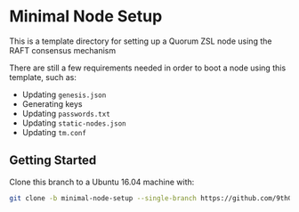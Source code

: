# Minimal Node Setup

This is a template directory for setting up a Quorum ZSL node using the RAFT consensus mechanism

There are still a few requirements needed in order to boot a node using this template, such as:

- Updating `genesis.json`
- Generating keys
- Updating `passwords.txt`
- Updating `static-nodes.json`
- Updating `tm.conf`

## Getting Started

Clone this branch to a Ubuntu 16.04 machine with:

```bash
git clone -b minimal-node-setup --single-branch https://github.com/9thGear/zsl-deploy.git
```
